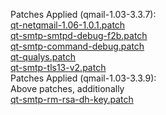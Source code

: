 Patches Applied (qmail-1.03-3.3.7):<br>
<a href="https://github.com/qmtoaster/patches/blob/master/cos8/3.3.1/qt-netqmail-1.06-1.0.1.patch">qt-netqmail-1.06-1.0.1.patch</a><br>
<a href="https://github.com/qmtoaster/patches/blob/master/cos8/3.3.5/qt-smtp-smtpd-debug-f2b.patch">qt-smtp-smtpd-debug-f2b.patch</a><br>
<a href="https://github.com/qmtoaster/patches/blob/master/cos8/3.3.4/qt-smtp-command-debug.patch">qt-smtp-command-debug.patch</a><br>
<a href="https://github.com/qmtoaster/patches/blob/master/cos8/3.3.4/qt-qualys.patch">qt-qualys.patch</a><br>
<a href="https://github.com/qmtoaster/patches/blob/master/cos8/3.3.7/qt-smtp-tls13-v2.patch">qt-smtp-tls13-v2.patch</a><br>
Patches Applied (qmail-1.03-3.3.9):<br>
Above patches, additionally<br>
<a href="https://github.com/qmtoaster/patches/blob/master/cos8/3.3.9/qt-smtp-rm-rsa-dh-key.patch">qt-smtp-rm-rsa-dh-key.patch</a>
